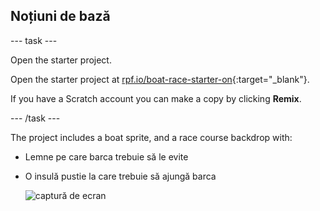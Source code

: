 ## Noțiuni de bază

\--- task \---

Open the starter project.

Open the starter project at [rpf.io/boat-race-starter-on](https://rpf.io/boat-race-starter-on){:target="_blank"}.

If you have a Scratch account you can make a copy by clicking **Remix**.

\--- /task \---

The project includes a boat sprite, and a race course backdrop with:

- Lemne pe care barca trebuie să le evite
- O insulă pustie la care trebuie să ajungă barca
    
    ![captură de ecran](images/boat-starter.png)